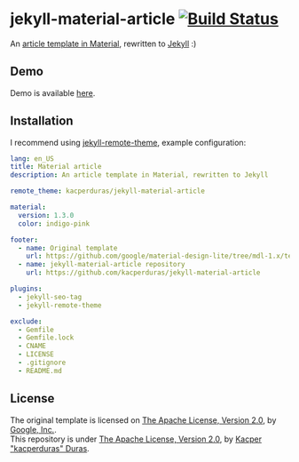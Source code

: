# jekyll-material-article [![Build Status](https://travis-ci.org/kacperduras/jekyll-material-article.svg?branch=master)](https://travis-ci.org/kacperduras/jekyll-material-article)

An [article template in Material](https://github.com/kacperduras/jekyll-material-article/), rewritten to [Jekyll](https://github.com/jekyll/jekyll/) :)

## Demo
Demo is available [here](https://kacperduras.github.io/jekyll-material-article/).

## Installation

I recommend using [jekyll-remote-theme](https://github.com/benbalter/jekyll-remote-theme), example configuration:
```yaml
lang: en_US
title: Material article
description: An article template in Material, rewritten to Jekyll

remote_theme: kacperduras/jekyll-material-article

material:
  version: 1.3.0
  color: indigo-pink

footer:
  - name: Original template
    url: https://github.com/google/material-design-lite/tree/mdl-1.x/templates/article
  - name: jekyll-material-article repository
    url: https://github.com/kacperduras/jekyll-material-article

plugins:
  - jekyll-seo-tag
  - jekyll-remote-theme

exclude:
  - Gemfile
  - Gemfile.lock
  - CNAME
  - LICENSE
  - .gitignore
  - README.md
```

## License
The original template is licensed on [The Apache License, Version 2.0](https://github.com/google/material-design-lite/blob/mdl-1.x/LICENSE), by [Google, Inc.](https://github.com/google/).  
This repository is under [The Apache License, Version 2.0](LICENSE), by [Kacper "kacperduras" Duras](https://github.com/kacperduras/).
